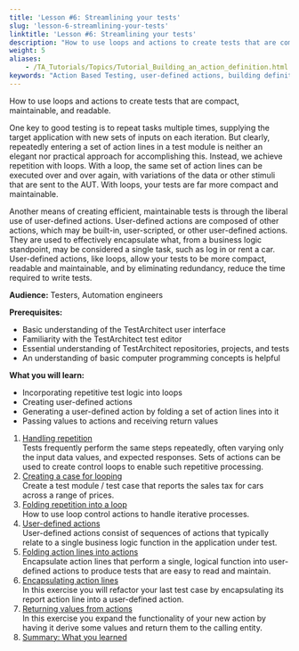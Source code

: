 ```yaml
--- 
title: 'Lesson #6: Streamlining your tests'
slug: 'lesson-6-streamlining-your-tests'
linktitle: 'Lesson #6: Streamlining your tests'
description: "How to use loops and actions to create tests that are compact, maintainable, and readable. One key to good testing is to repeat tasks multiple times, supplying the target application with new sets of ..."
weight: 5
aliases: 
    - /TA_Tutorials/Topics/Tutorial_Building_an_action_definition.html
keywords: "Action Based Testing, user-defined actions, building definition, actions, user-defined, building definition"
---
```


How to use loops and actions to create tests that are compact, maintainable, and readable.

One key to good testing is to repeat tasks multiple times, supplying the target application with new sets of inputs on each iteration. But clearly, repeatedly entering a set of action lines in a test module is neither an elegant nor practical approach for accomplishing this. Instead, we achieve repetition with loops. With a loop, the same set of action lines can be executed over and over again, with variations of the data or other stimuli that are sent to the AUT. With loops, your tests are far more compact and maintainable.

Another means of creating efficient, maintainable tests is through the liberal use of user-defined actions. User-defined actions are composed of other actions, which may be built-in, user-scripted, or other user-defined actions. They are used to effectively encapsulate what, from a business logic standpoint, may be considered a single task, such as log in or rent a car. User-defined actions, like loops, allow your tests to be more compact, readable and maintainable, and by eliminating redundancy, reduce the time required to write tests.

**Audience:** Testers, Automation engineers

**Prerequisites:**

-   Basic understanding of the TestArchitect user interface
-   Familiarity with the TestArchitect test editor
-   Essential understanding of TestArchitect repositories, projects, and tests
-   An understanding of basic computer programming concepts is helpful

**What you will learn:**

-   Incorporating repetitive test logic into loops
-   Creating user-defined actions
-   Generating a user-defined action by folding a set of action lines into it
-   Passing values to actions and receiving return values

1.  [Handling repetition](/TA_Tutorials/Topics/Handling_repetition.html)  
 Tests frequently perform the same steps repeatedly, often varying only the input data values, and expected responses. Sets of actions can be used to create control loops to enable such repetitive processing.
2.  [Creating a case for looping](/TA_Tutorials/Topics/Creating_loops.html)  
Create a test module / test case that reports the sales tax for cars across a range of prices.
3.  [Folding repetition into a loop](/TA_Tutorials/Topics/tut_looping_examples.html)  
How to use loop control actions to handle iterative processes.
4.  [User-defined actions](/TA_Tutorials/Topics/High-level_actions.html)  
User-defined actions consist of sequences of actions that typically relate to a single business logic function in the application under test.
5.  [Folding action lines into actions](/TA_Tutorials/Topics/Refactoring.html)  
Encapsulate action lines that perform a single, logical function into user-defined actions to produce tests that are easy to read and maintain.
6.  [Encapsulating action lines](/TA_Tutorials/Topics/Refactoring_test_lines.html)  
In this exercise you will refactor your last test case by encapsulating its report action line into a user-defined action.
7.  [Returning values from actions](/TA_Tutorials/Topics/Returning_values_from_actions.html)  
In this exercise you expand the functionality of your new action by having it derive some values and return them to the calling entity.
8.  [Summary: What you learned](/TA_Tutorials/Topics/Summary_Building_action_definition.html)  





